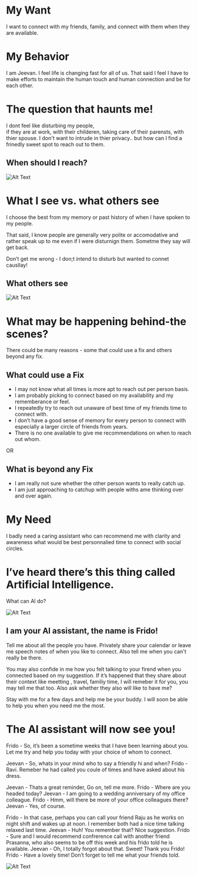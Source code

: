 # My Want
I want to connect with my friends, family, and connect with them when they are available. 


# My Behavior
I am Jeevan. 
I feel life is changing fast for all of us. 
That said I feel I have to make efforts to maintain the human touch and human connection and be for each other.


# The question that haunts me!
I dont feel like disturbing my people,  
if they are at work, with their childeren, taking care of their parensts, with thier spouse. 
I don't want to intrude in thier privacy.. but how can I find a frinedly sweet spot to reach out to them.

## When should I reach?
![Alt Text](https://media.giphy.com/media/65OOoKUgwJlJpRma8O/giphy.gif)

# What I see vs. what others see
I choose the best from my memory or past history of when I have spoken to my people. 

That said, I know people are generally very polite or accomodative and rather speak up to me even if I were disturnign them. Sometme they say will get back.

Don’t get me wrong - I don;t intend to disturb but wanted to connet causllay!

## What others see
![Alt Text](https://media.giphy.com/media/hwT8NH8dAZPJm/giphy.gif)



# What may be happening behind-the scenes?

There could be many reasons - some that could use a fix and others beyond any fix.

## What could use a Fix
- I may not know what all times is more apt to reach out per person basis.
- I am probably picking to connect based on my availability and my rememberance or feel.
- I repeatedly try to reach out unaware of best time of my friends time to connect with.
- I don’t have a good sense of memory for every person to connect with especially a larger circle of friends from years.
- There is no one available to give me recommendations on when to reach out whom.

OR 
## What is beyond any Fix
- I am really not sure whether the other person wants to really catch up.
- I am just approaching to catchup with people withs ame thinking over and over again.

# My Need

I badly need a caring assistant who can recommend me with clarity and awareness what would be best personnalied time to connect with social circles.




# I’ve heard there’s this thing called Artificial Intelligence.

What can AI do?

![Alt Text](https://media.tenor.com/images/903b6e49a42cdbe69415a20be85cca0a/tenor.gif)


## I am your AI assistant, the name is Frido!

Tell me about all the people you have. 
Privately share your calendar or leave me speech notes of when you like to connect. 
Also tell me when you can't really be there.

You may also confide in me how you felt talking to your firend when you connected based on my suggestion. 
If it’s happened that they share about their context like meetting , travel, familiy time, I will remeber it for you, you may tell me that too.
Also ask whether they also will like to have me?

Stay with me for a few days and help me be your buddy. I will soon be able to help you when you need me the most.


# The AI assistant will now see you!

Frido - So, it’s been a sometime weeks that I have been learning about you. Let me try and help you today with your choice of whom to connect.

Jeevan - So, whats in your mind who to say a friendly hi and when?
Frido - Ravi. Remeber he had called you coule of times and have asked about his dress. 


Jeevan - Thats a great reminder, Go on, tell me more.
Frido - Where are you headed today?
Jeevan - I am going to a wedding anniversary of my office colleague.
Frido - Hmm, will there be more of your office colleagues there?
Jeevan - Yes, of course.

Frido - In that case, perhaps you can call your friend Raju as he works on night shift and wakes up at noon. I remember both had a nice time talking relaxed last time.
Jeevan - Huh! You remember that? Nice suggestion.
Frido - Sure and I would recommend confrerence call with another friend Prasanna, who also seems to be off this week and his frido told he is available.
Jeevan - Oh, I totally forgot about that. Sweet! Thank you Frido!
Frido - Have a lovely time! Don’t forget to tell me what your friends told.

![Alt Text](https://media.giphy.com/media/gKIAoF3K2US2IMm987/giphy.gif)

